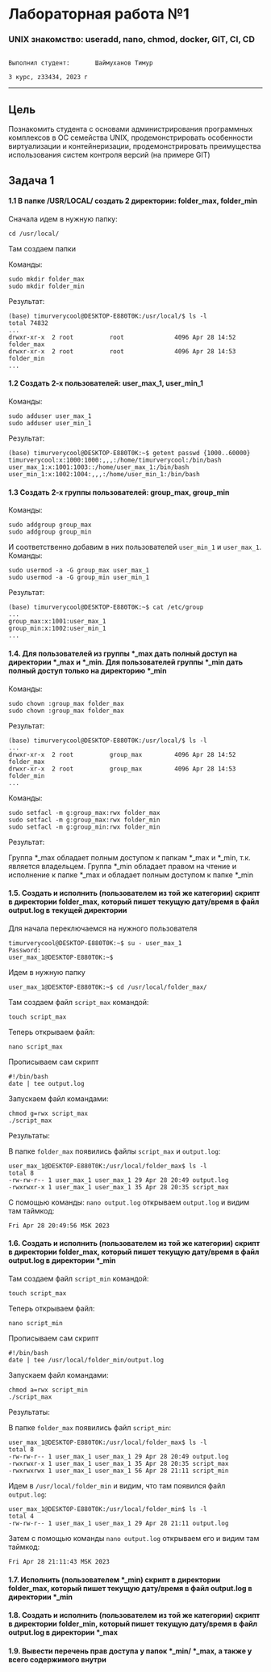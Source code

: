 # Лабораторная работа №1

###  UNIX знакомство: useradd, nano, chmod, docker, GIT, CI, CD

                                                                                       Выполнил студент:       Шаймуханов Тимур
                                                                                                         3 курс, z33434, 2023 г
---

## Цель

Познакомить студента с основами администрирования программных комплексов в ОС семейства UNIX, продемонстрировать особенности виртуализации и контейнеризации, продемонстрировать преимущества использования систем контроля версий (на примере GIT)

## Задача 1

#### 1.1 В папке /USR/LOCAL/ создать 2 директории: folder_max, folder_min

Сначала идем в нужную папку:

```console
cd /usr/local/
```

Там создаем папки

Команды:

```console
sudo mkdir folder_max
sudo mkdir folder_min
```

Результат:

```console
(base) timurverycool@DESKTOP-E880T0K:/usr/local/$ ls -l
total 74832
...
drwxr-xr-x  2 root          root              4096 Apr 28 14:52 folder_max
drwxr-xr-x  2 root          root              4096 Apr 28 14:53 folder_min
...
```

#### 1.2 Создать 2-х пользователей: user_max_1, user_min_1

Команды:

```console
sudo adduser user_max_1
sudo adduser user_min_1
```

Результат: 

```console
(base) timurverycool@DESKTOP-E880T0K:~$ getent passwd {1000..60000}
timurverycool:x:1000:1000:,,,:/home/timurverycool:/bin/bash
user_max_1:x:1001:1003::/home/user_max_1:/bin/bash
user_min_1:x:1002:1004:,,,:/home/user_min_1:/bin/bash
```
#### 1.3 Создать 2-х группы пользователей: group_max, group_min

Команды:

```console
sudo addgroup group_max
sudo addgroup group_min
```

И соответственно добавим в них пользователей ```user_min_1``` и ```user_max_1```. Команды:

```console
sudo usermod -a -G group_max user_max_1
sudo usermod -a -G group_min user_min_1
```

Результат:

```console
(base) timurverycool@DESKTOP-E880T0K:~$ cat /etc/group
...
group_max:x:1001:user_max_1
group_min:x:1002:user_min_1
...
```

#### 1.4. Для пользователей из группы *_max дать полный доступ на директории *_max и *_min. Для пользователей группы *_min дать полный доступ только на директорию *_min

Команды:

```console
sudo chown :group_max folder_max
sudo chown :group_max folder_max
```

Результат:

```console
(base) timurverycool@DESKTOP-E880T0K:/usr/local/$ ls -l
...
drwxr-xr-x  2 root          group_max         4096 Apr 28 14:52 folder_max
drwxr-xr-x  2 root          group_max         4096 Apr 28 14:53 folder_min
...
```

Команды:

```console
sudo setfacl -m g:group_max:rwx folder_max
sudo setfacl -m g:group_max:rwx folder_min
sudo setfacl -m g:group_min:rwx folder_min
```

Результат:

Группа *_max обладает полным доступом к папкам *_max и *_min, т.к. является владельцем. Группа *_min обладает правом на чтение и исполнение к папке *_max и обладает
полным доступом к папке *_min

#### 1.5. Создать и исполнить (пользователем из той же категории) скрипт в директории folder_max, который пишет текущую дату/время в файл output.log в текущей директории

Для начала переключаемся на нужного пользователя

```console
timurverycool@DESKTOP-E880T0K:~$ su - user_max_1
Password:
user_max_1@DESKTOP-E880T0K:~$
```

Идем в нужную папку

```console
user_max_1@DESKTOP-E880T0K:~$ cd /usr/local/folder_max/
```

Там создаем файл ```script_max``` командой:

```console
touch script_max
```
Теперь открываем файл:

```console
nano script_max
```

Прописываем сам скрипт

```console
#!/bin/bash
date | tee output.log
```
Запускаем файл командами:

```console
chmod g=rwx script_max
./script_max
```

Результаты:

В папке ```folder_max``` появились файлы ```script_max``` и ```output.log```:

```console
user_max_1@DESKTOP-E880T0K:/usr/local/folder_max$ ls -l
total 8
-rw-rw-r-- 1 user_max_1 user_max_1 29 Apr 28 20:49 output.log
-rwxrwxr-x 1 user_max_1 user_max_1 35 Apr 28 20:35 script_max
```

С помощью команды: ```nano output.log``` открываем ```output.log``` и видим там таймкод:

```console
Fri Apr 28 20:49:56 MSK 2023
```

#### 1.6. Создать и исполнить (пользователем из той же категории) скрипт в директории folder_max, который пишет текущую дату/время в файл output.log в директории *_min

Там создаем файл ```script_min``` командой:

```console
touch script_max
```
Теперь открываем файл:

```console
nano script_min
```

Прописываем сам скрипт

```console
#!/bin/bash
date | tee /usr/local/folder_min/output.log
```

Запускаем файл командами:

```console
chmod a=rwx script_min
./script_max
```

Результаты:

В папке ```folder_max``` появились файл ```script_min```:

```console
user_max_1@DESKTOP-E880T0K:/usr/local/folder_max$ ls -l
total 8
-rw-rw-r-- 1 user_max_1 user_max_1 29 Apr 28 20:49 output.log
-rwxrwxr-x 1 user_max_1 user_max_1 35 Apr 28 20:35 script_max
-rwxrwxrwx 1 user_max_1 user_max_1 56 Apr 28 21:11 script_min
```

Идем в ```/usr/local/folder_min``` и видим, что там появился файл ```output.log```:

```console
user_max_1@DESKTOP-E880T0K:/usr/local/folder_min$ ls -l
total 4
-rw-rw-r-- 1 user_max_1 user_max_1 29 Apr 28 21:11 output.log
```

Затем с помощью команды ```nano output.log``` открываем его и видим там таймкод:

```console
Fri Apr 28 21:11:43 MSK 2023
```

#### 1.7. Исполнить (пользователем *_min) скрипт в директории folder_max, который пишет текущую дату/время в файл output.log в директории *_min

#### 1.8. Создать и исполнить (пользователем из той же категории) скрипт в директории folder_min, который пишет текущую дату/время в файл output.log в директории *_max

#### 1.9. Вывести перечень прав доступа у папок *_min/ *_max, а также у всего содержимого внутри
